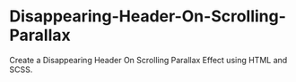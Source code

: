 # Disappearing-Header-On-Scrolling-Parallax
Create a Disappearing Header On Scrolling Parallax Effect using HTML and SCSS.
